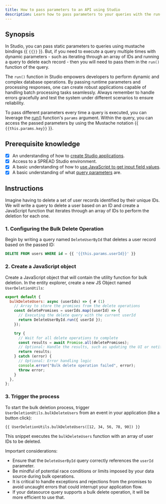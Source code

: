 ```yaml
---
title: How to pass parameters to an API using Studio
description: Learn how to pass parameters to your queries with the run() framework function of Studio.
---
```


<!--
README

For guidance on how to write documenation, see https://dev.stage.spread.ai/docs/contributor/guide.html. Contact Documentation when this document is ready for review.
-->

## Synopsis

In Studio, you can pass static parameters to queries using mustache bindings {{ `{{}}` }}. But, if you need to execute a query multiple times with dynamic parameters - such as iterating through an array of IDs and running a query to delete each record - then you will need to pass them in the `run()` function of the query.

The `run()` function in Studio empowers developers to perform dynamic and complex database operations. By passing runtime parameters and processing responses, one can create robust applications capable of handling batch processing tasks seamlessly. Always remember to handle errors gracefully and test the system under different scenarios to ensure reliability.

To pass different parameters every time a query is executed, you can leverage the [run()](/reference/framework/query-object#queryrun) function's `params` argument. Within the query, you can access the passed parameters by using the Mustache notation {{ `{{this.params.key}}` }}.

## Prerequisite knowledge

- [x] An understanding of how to [create Studio applications](../creating-studio-applications.md).
- [x] Access to a SPREAD Studio environment.
- [x] A basic understanding of how to [use JavaScript to get input field values](https://simpledev.io/lesson/get-input-value-js/).
- [x] A basic understanding of what [query parameters](https://en.wikipedia.org/wiki/Query_string) are.

## Instructions

Imagine having to delete a set of user records identified by their unique IDs. We will write a query to delete a user based on an ID and create a JavaScript function that iterates through an array of IDs to perform the deletion for each one.

### 1. Configuring the Bulk Delete Operation

Begin by writing a query named `DeleteUserById` that deletes a user record based on the passed ID:

   ```sql
   DELETE FROM users WHERE id = {{ '{{this.params.userId}}' }}
   ```


### 2. Create a JavaScript object
Create a JavaScript object that will contain the utility function for bulk deletion. In the entity explorer, create a new JS Object named `UserDeletionUtils`:

   ```javascript
   export default {
     bulkDeleteUsers: async (userIds) => { # (1)
       // Array to store the promises from the delete operations
       const deletePromises = userIds.map((userId) => {
         // Executing the delete query with the current userId
         return DeleteUserById.run({ userId });
       });

       try {
         // Wait for all delete operations to complete
         const results = await Promise.all(deletePromises);
         // Optional: Handle the results, such as updating the UI or notifying success
         return results;
       } catch (error) {
         // Optional: Error handling logic
         console.error("Bulk delete operation failed", error);
         throw error;
       }
     },
   };
   ```

### 3. Trigger the process
To start the bulk deletion process, trigger `UserDeletionUtils.bulkDeleteUsers` from an event in your application (like a button click):

   ```
   {{ UserDeletionUtils.bulkDeleteUsers([12, 34, 56, 78, 90]) }}
   ```

   This snippet executes the `bulkDeleteUsers` function with an array of user IDs to be deleted.

Important considerations:

- Ensure that the `DeleteUserById` query correctly references the `userId` parameter.
- Be mindful of potential race conditions or limits imposed by your data source during bulk operations.
- It is critical to handle exceptions and rejections from the promises to avoid uncaught errors that could interrupt your application flow.
- If your datasource query supports a bulk delete operation, it will be more efficient to use that.
